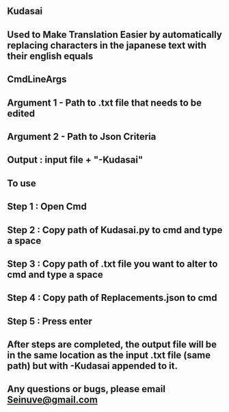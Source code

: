 ## Kudasai

## Used to Make Translation Easier by automatically replacing characters in the japanese text with their english equals

## CmdLineArgs
## Argument 1 - Path to .txt file that needs to be edited
## Argument 2 - Path to Json Criteria

##  Output : input file + "-Kudasai"

## To use

## Step 1 : Open Cmd
## Step 2 : Copy path of Kudasai.py to cmd and type a space
## Step 3 : Copy path of .txt file you want to alter to cmd and type a space
## Step 4 : Copy path of Replacements.json to cmd
## Step 5 : Press enter

## After steps are completed, the output file will be in the same location as the input .txt file (same path) but with -Kudasai appended to it.

## Any questions or bugs, please email Seinuve@gmail.com